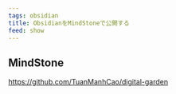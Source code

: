 ```yaml
---
tags: obsidian
title: ObsidianをMindStoneで公開する
feed: show
---
```


## MindStone
https://github.com/TuanManhCao/digital-garden

## 